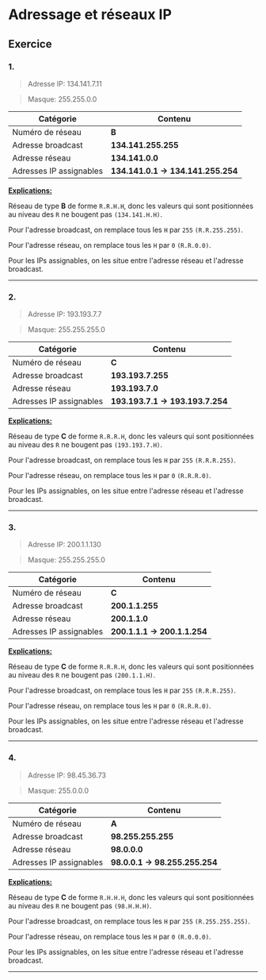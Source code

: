 # Adressage et réseaux IP

## Exercice

### 1.

> Adresse IP: 134.141.7.11

> Masque: 255.255.0.0

Catégorie|Contenu
---|--
Numéro de réseau|**B**
Adresse broadcast|**134.141.255.255**
Adresse réseau|**134.141.0.0**
Adresses IP assignables|**134.141.0.1 &rarr; 134.141.255.254**

<u>**Explications:**</u>

Réseau de type **B** de forme `R.R.H.H`, donc les valeurs qui sont positionnées au niveau des `R` ne bougent pas `(134.141.H.H)`.

Pour l'adresse broadcast, on remplace tous les `H` par `255` `(R.R.255.255)`.

Pour l'adresse réseau, on remplace tous les `H` par `0` `(R.R.0.0)`.

Pour les IPs assignables, on les situe entre l'adresse réseau et l'adresse broadcast.

***

### 2.

> Adresse IP: 193.193.7.7

> Masque: 255.255.255.0

Catégorie|Contenu
---|---
Numéro de réseau|**C**
Adresse broadcast|**193.193.7.255**
Adresse réseau|**193.193.7.0**
Adresses IP assignables|**193.193.7.1 &rarr; 193.193.7.254**

<u>**Explications:**</u>

Réseau de type **C** de forme `R.R.R.H`, donc les valeurs qui sont positionnées au niveau des `R` ne bougent pas `(193.193.7.H)`.

Pour l'adresse broadcast, on remplace tous les `H` par `255` `(R.R.R.255)`.

Pour l'adresse réseau, on remplace tous les `H` par `0` `(R.R.R.0)`.

Pour les IPs assignables, on les situe entre l'adresse réseau et l'adresse broadcast.

***

### 3.

> Adresse IP: 200.1.1.130

> Masque: 255.255.255.0

Catégorie|Contenu
---|---
Numéro de réseau|**C**
Adresse broadcast|**200.1.1.255**
Adresse réseau|**200.1.1.0**
Adresses IP assignables|**200.1.1.1 &rarr; 200.1.1.254**

<u>**Explications:**</u>

Réseau de type **C** de forme `R.R.R.H`, donc les valeurs qui sont positionnées au niveau des `R` ne bougent pas `(200.1.1.H)`.

Pour l'adresse broadcast, on remplace tous les `H` par `255` `(R.R.R.255)`.

Pour l'adresse réseau, on remplace tous les `H` par `0` `(R.R.R.0)`.

Pour les IPs assignables, on les situe entre l'adresse réseau et l'adresse broadcast.

***

### 4.

> Adresse IP: 98.45.36.73

> Masque: 255.0.0.0

Catégorie|Contenu
---|---
Numéro de réseau|**A**
Adresse broadcast|**98.255.255.255**
Adresse réseau|**98.0.0.0**
Adresses IP assignables|**98.0.0.1 &rarr; 98.255.255.254**

<u>**Explications:**</u>

Réseau de type **C** de forme `R.H.H.H`, donc les valeurs qui sont positionnées au niveau des `R` ne bougent pas `(98.H.H.H)`.

Pour l'adresse broadcast, on remplace tous les `H` par `255` `(R.255.255.255)`.

Pour l'adresse réseau, on remplace tous les `H` par `0` `(R.0.0.0)`.

Pour les IPs assignables, on les situe entre l'adresse réseau et l'adresse broadcast.

***